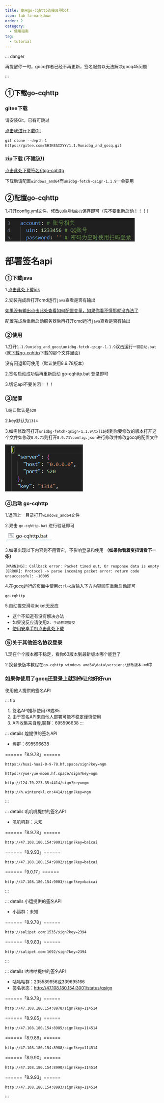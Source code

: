 ```yaml
---
title: 使用go-cqhttp连接真寻bot
icon: fab fa-markdown
order: 2
category:
  - 使用指南
tag:
  - tutorial
---
```


::: danger

再提醒你一句，gocq作者已经不再更新，签名服务以无法解决gocq45问题

:::
  
## ①下载go-cqhttp 

### gitee下载

请安装Git，已有可跳过

[点击我进行下载Git](https://registry.npmmirror.com/-/binary/git-for-windows/v2.43.0-rc0.windows.1/Git-2.43.0-rc0-64-bit.exe)

```
git clone --depth 1 https://gitee.com/SHIKEAIXYY/1.1.9unidbg_and_gocq.git
```
### zip下载 (不建议!)

[点击此处下载签名和go-cqhttp](https://gitee.com/SHIKEAIXYY/1.1.9unidbg_and_gocq/repository/archive/master.zip)

下载后请配置`windows_amd64`而`unidbg-fetch-qsign-1.1.9`一会要用

## ②配置go-cqhttp

1.打开config.yml文件，修改`QQ账号和密码`保存即可（先不要重新启动！！！）

 ![Alt](../img/账号.png)

# 部署签名api

### ①下载java 

1.[点击此处下载jdk](https://mirrors.tuna.tsinghua.edu.cn/Adoptium/17/jdk/x64/windows/OpenJDK17U-jdk_x64_windows_hotspot_17.0.11_9.msi)

2.安装完成后打开cmd运行`java`查看是否有输出

[如果没有输出点击此处查看如何配置变量，如果你看不懂那就没办法了](https://blog.csdn.net/qq_41436122/article/details/82620080)

配置完成后重新启动服务器后再打开cmd运行`java`查看是否有输出

### ②使用

1.打开`1.1.9unidbg_and_gocq\unidbg-fetch-qsign-1.1.9`双击运行`一键启动.bat` (就[下载go-cqhttp](https://gitee.com/SHIKEAIXY/zhenxun/blob/master/README.md#%E4%B8%8B%E8%BD%BDgo-cqhttp)下载的那个文件里面)

没有闪退即可使用（默认使用8.9.78版本）

2.签名启动成功后再重新启动 go-cqhttp.bat 登录即可

3.切记api不要关闭！！！

### ③配置

1.端口默认是`520`

2.key默认为`1314`

3.如需修改可打开`unidbg-fetch-qsign-1.1.9\txlib`找到你要修改的版本打开这个文件如修改`8.9.71`则打开`8.9.71\config.json`进行修改并修改gocq的配置文件

![Alt](../img/签名配置端口key.png)

### ④启动 go-cqhttp

1.返回上一目录打开`windows_amd64`文件

2.双击 `go-cqhttp.bat` 进行验证即可

![Alt](../img/gocq_bat.png)

3.如果出现以下内容则不用管它，不影响登录和使用 **（如果你看着变扭请看下一条）** 

```
[WARNING]: Callback error: Packet timed out, Or response data is empty
[ERROR]: Protocol -> parse incoming packet error: return code unsuccessful: -10005
```

4.在gocq运行的页面中使用`ctrl+c`后输入下方内容回车重新启动即可
```
go-cqhttp
```

5.自动提交滑块ticket无反应
- 这个不知道有没有解决办法
- 如果没反应请使用`2. 手动抓取提交`
- [使用安卓手机点击此处下载](https://maupdate.rainchan.win/txcaptcha.apk)

### ⑤关于其他签名协议登录

1.现在个个版本都不稳定，看你63版本到最新版本哪个能登了

2.换登录版本教程在`go-cqhttp_windows_amd64\data\versions\修改版本.md`中

### 如果你使用了gocq还登录上就别~~作~~让他好好run


使用他人提供的签名API

::: tip
1. 签名API推荐使用78或85.
2. 由于签名API来自他人部署可能不稳定谨慎使用
3. API收集来自煌,聊群：695596638
:::

::: details 煌提供的签名API

- 煌群：695596638

======「8.9.78」======
``` link
https://huai-huai-8-9-78.hf.space/sign?key=ngm
```
``` link
https://yue-yue-moon.hf.space/sign?key=ngm
```
``` link
http://124.70.223.35:4414/sign?key=ngm
```
``` link
http://h.winterqkl.cn:4414/sign?key=ngm
```
:::

::: details 叽叽叽提供的签名API

- 叽叽叽群：未知

======「8.9.78」======
``` link
http://47.108.180.154:9001/sign?key=baicai
```
======「8.9.93」======
``` link
http://47.108.180.154:9002/sign?key=baicai
```
======「9.0.17」======
``` link
http://47.108.180.154:9003/sign?key=baicai
```
:::

::: details 小运提供的签名API

- 小运群：未知

======「8.9.78」======
``` link
http://salipet.com:1535/sign?key=2394
```
======「8.9.83」======
``` link
http://salipet.com:1692/sign?key=2394
```
:::

::: details 咕咕咕提供的签名API

- 咕咕咕群：235589956或339695166
- 签名状态：http://47.108.180.154:3001/status/qsign

======「8.9.78」======
``` link
http://47.108.180.154:8978/sign?key=114514  
```
======「8.9.85」======
``` link
http://47.108.180.154:8985/sign?key=114514
```
======「8.9.88」======
``` link
http://47.108.180.154:8988/sign?key=114514
```
======「8.9.90」======
``` link
http://47.108.180.154:8990/sign?key=114514
```
======「8.9.93」======
``` link
http://47.108.180.154:8993/sign?key=114514
```
:::
